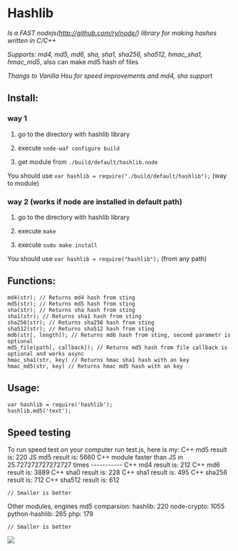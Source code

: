 # Hashlib
*Is a FAST nodejs(http://github.com/ry/node/) library for making hashes written in C/C++*

*Supports: md4, md5, md6, sha, sha1, sha256, sha512, hmac_sha1, hmac_md5*, also can make md5 hash of files

*Thangs to Vanilla Hsu for speed improvements and md4, sha support*

## Install:
### way 1
1) go to the directory with hashlib library

2) execute `node-waf configure build`

3) get module from `./build/default/hashlib.node`

You should use `var hashlib = require("./build/default/hashlib");` (way to module)

### way 2 (works if node are installed in default path)
1) go to the directory with hashlib library

2) execute `make`

3) execute `sudo make install`

You should use `var hashlib = require("hashlib");` (from any path)

## Functions:
	md4(str); // Returns md4 hash from sting
	md5(str); // Returns md5 hash from sting
	sha(str); // Returns sha hash from sting
	sha1(str); // Returns sha1 hash from sting
	sha256(str); // Returns sha256 hash from sting
	sha512(str); // Returns sha512 hash from sting
	md6(str[, length]); // Returns md6 hash from sting, second parametr is optional
	md5_file(path[, callback]); // Returns md5 hash from file callback is optional and works async
	hmac_sha1(str, key) // Returns hmac sha1 hash with an key
	hmac_md5(str, key) // Returns hmac md5 hash with an key
	
## Usage:
	var hashlib = require('hashlib');
	hashlib.md5('text');
	
## Speed testing
To run speed test on your computer run test.js, here is my:
	C++ md5 result is: 220
	JS md5 result is: 5660
	C++ module faster than JS in 25.727272727272727 times
	-----------
	C++ md4 result is: 212
	C++ md6 result is: 3889
	C++ sha0 result is: 228
	C++ sha1 result is: 495
	C++ sha256 result is: 712
	C++ sha512 result is: 612
	
	// Smaller is better

Other modules, engines md5 comparsion:
	hashlib: 220
	node-crypto: 1055
	python-hashlib: 265
	php: 179
	
	// Smaller is better

<img src="http://nodejs.ru/img/small.png">
